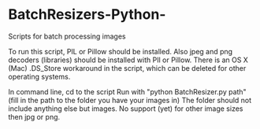 # BatchResizers-Python-
Scripts for batch processing images 

To run this script, PIL or Pillow should be installed.
Also jpeg and png decoders (libraries) should be installed with PIl or Pillow.
There is an OS X (Mac) .DS_Store workaround in the script, which can be deleted for other operating systems.

In command line, cd to the script
Run with "python BatchResizer.py path" (fill in the path to the folder you have your images in)
The folder should not include anything else but images. 
No support (yet) for other image sizes then jpg or png.
